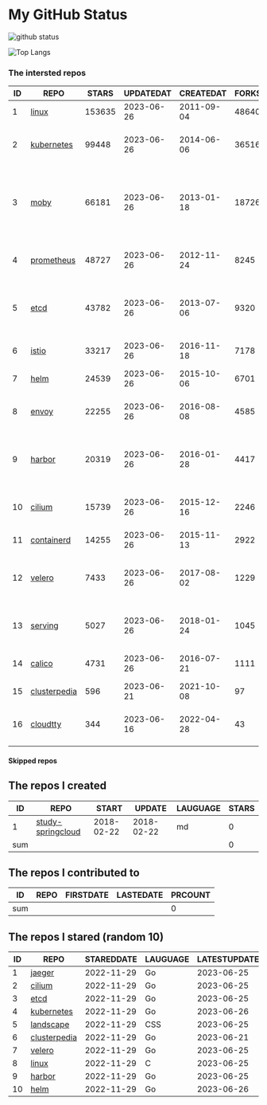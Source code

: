 # My GitHub Status

<img src="https://github-readme-stats-1.yihong0618.vercel.app/api?username=daoqingniu&show_icons=true&&&hide_title=true&count_private=true" alt="github status" />

![Top Langs](https://github-readme-stats-1.yihong0618.vercel.app/api/top-langs/?username=daoqingniu&layout=compact)

<!--START_SECTION:github_repos-->
### The intersted repos
| ID |                              REPO                               | STARS  | UPDATEDAT  | CREATEDAT  | FORKSCOUNT |                                              DESCRIPTIONS                                              |
|----|-----------------------------------------------------------------|--------|------------|------------|------------|--------------------------------------------------------------------------------------------------------|
|  1 | [linux](https://github.com/torvalds/linux)                      | 153635 | 2023-06-26 | 2011-09-04 |      48640 | Linux kernel source tree                                                                               |
|  2 | [kubernetes](https://github.com/kubernetes/kubernetes)          |  99448 | 2023-06-26 | 2014-06-06 |      36516 | Production-Grade Container Scheduling and Management                                                   |
|  3 | [moby](https://github.com/moby/moby)                            |  66181 | 2023-06-26 | 2013-01-18 |      18726 | Moby Project - a collaborative project for the container ecosystem to assemble container-based systems |
|  4 | [prometheus](https://github.com/prometheus/prometheus)          |  48727 | 2023-06-26 | 2012-11-24 |       8245 | The Prometheus monitoring system and time series database.                                             |
|  5 | [etcd](https://github.com/etcd-io/etcd)                         |  43782 | 2023-06-26 | 2013-07-06 |       9320 | Distributed reliable key-value store for the most critical data of a distributed system                |
|  6 | [istio](https://github.com/istio/istio)                         |  33217 | 2023-06-26 | 2016-11-18 |       7178 | Connect, secure, control, and observe services.                                                        |
|  7 | [helm](https://github.com/helm/helm)                            |  24539 | 2023-06-26 | 2015-10-06 |       6701 | The Kubernetes Package Manager                                                                         |
|  8 | [envoy](https://github.com/envoyproxy/envoy)                    |  22255 | 2023-06-26 | 2016-08-08 |       4585 | Cloud-native high-performance edge/middle/service proxy                                                |
|  9 | [harbor](https://github.com/goharbor/harbor)                    |  20319 | 2023-06-26 | 2016-01-28 |       4417 | An open source trusted cloud native registry project that stores, signs, and scans content.            |
| 10 | [cilium](https://github.com/cilium/cilium)                      |  15739 | 2023-06-26 | 2015-12-16 |       2246 | eBPF-based Networking, Security, and Observability                                                     |
| 11 | [containerd](https://github.com/containerd/containerd)          |  14255 | 2023-06-26 | 2015-11-13 |       2922 | An open and reliable container runtime                                                                 |
| 12 | [velero](https://github.com/vmware-tanzu/velero)                |   7433 | 2023-06-26 | 2017-08-02 |       1229 | Backup and migrate Kubernetes applications and their persistent volumes                                |
| 13 | [serving](https://github.com/knative/serving)                   |   5027 | 2023-06-26 | 2018-01-24 |       1045 | Kubernetes-based, scale-to-zero, request-driven compute                                                |
| 14 | [calico](https://github.com/projectcalico/calico)               |   4731 | 2023-06-26 | 2016-07-21 |       1111 | Cloud native networking and network security                                                           |
| 15 | [clusterpedia](https://github.com/clusterpedia-io/clusterpedia) |    596 | 2023-06-21 | 2021-10-08 |         97 | The Encyclopedia of Kubernetes clusters                                                                |
| 16 | [cloudtty](https://github.com/cloudtty/cloudtty)                |    344 | 2023-06-16 | 2022-04-28 |         43 | A Friendly Kubernetes CloudShell (Web Terminal) !                                                      |



#### Skipped repos
<!--END_SECTION:github_repos-->

<!--START_SECTION:my_github-->
## The repos I created
| ID  |                                 REPO                                 |   START    |   UPDATE   | LAUGUAGE | STARS |
|-----|----------------------------------------------------------------------|------------|------------|----------|-------|
|   1 | [study-springcloud](https://github.com/daoqingniu/study-springcloud) | 2018-02-22 | 2018-02-22 | md       |     0 |
| sum |                                                                      |            |            |          |     0 |

## The repos I contributed to
| ID  | REPO | FIRSTDATE | LASTEDATE | PRCOUNT |
|-----|------|-----------|-----------|---------|
| sum |      |           |           |       0 |

## The repos I stared (random 10)
| ID |                              REPO                               | STAREDDATE | LAUGUAGE | LATESTUPDATE |
|----|-----------------------------------------------------------------|------------|----------|--------------|
|  1 | [jaeger](https://github.com/jaegertracing/jaeger)               | 2022-11-29 | Go       | 2023-06-25   |
|  2 | [cilium](https://github.com/cilium/cilium)                      | 2022-11-29 | Go       | 2023-06-25   |
|  3 | [etcd](https://github.com/etcd-io/etcd)                         | 2022-11-29 | Go       | 2023-06-25   |
|  4 | [kubernetes](https://github.com/kubernetes/kubernetes)          | 2022-11-29 | Go       | 2023-06-26   |
|  5 | [landscape](https://github.com/cncf/landscape)                  | 2022-11-29 | CSS      | 2023-06-25   |
|  6 | [clusterpedia](https://github.com/clusterpedia-io/clusterpedia) | 2022-11-29 | Go       | 2023-06-21   |
|  7 | [velero](https://github.com/vmware-tanzu/velero)                | 2022-11-29 | Go       | 2023-06-25   |
|  8 | [linux](https://github.com/torvalds/linux)                      | 2022-11-29 | C        | 2023-06-25   |
|  9 | [harbor](https://github.com/goharbor/harbor)                    | 2022-11-29 | Go       | 2023-06-25   |
| 10 | [helm](https://github.com/helm/helm)                            | 2022-11-29 | Go       | 2023-06-26   |

<!--END_SECTION:my_github-->
